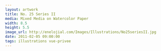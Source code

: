 ```yaml
---
layout: artwork
title: No. 25 Series II
media: Mixed Media on Watercolor Paper
width: 8.5
height: 5.5
image_url: http://enelojial.com/Images/Illustrations/No25seriesII.jpg
date: 2011-02-05 09:00:00
tags: illustrations vue-privee
---
```

